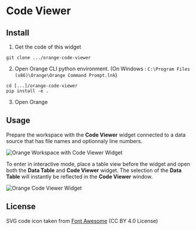 # Code Viewer

## Install

1. Get the code of this widget 

```
git clone .../orange-code-viewer
```

2. Open Orange CLI python environment. (On Windows : `C:\Program Files (x86)\Orange\Orange Command Prompt.lnk`)

```
cd [...]/orange-code-viewer
pip install -e .
```

3. Open Orange

## Usage

Prepare the workspace with the **Code Viewer** widget connected to a data source that has file names and optionnaly line numbers.

![Orange Workspace with Code Viewer Widget](/images/workspace.png)

To enter in interactive mode, place a table view before the widget and open both the **Data Table** and **Code Viewer** widget. The selection of the **Data Table** will instantly be reflected in the **Code Viewer** window.

![Orange Code Viewer Widget](/images/widget.png)


## License

SVG code icon taken from [Font Awesome](https://fontawesome.com/) (CC BY 4.0 License)
